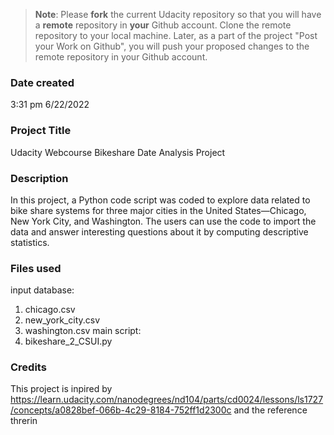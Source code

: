 >**Note**: Please **fork** the current Udacity repository so that you will have a **remote** repository in **your** Github account. Clone the remote repository to your local machine. Later, as a part of the project "Post your Work on Github", you will push your proposed changes to the remote repository in your Github account.

### Date created
3:31 pm 6/22/2022

### Project Title
Udacity Webcourse Bikeshare Date Analysis Project

### Description
In this project, a Python code script was coded to explore data related to bike share systems for three major cities in the United States—Chicago, New York City, and Washington. The users can use the code to import the data and answer interesting questions about it by computing descriptive statistics.

### Files used
input database:
1) chicago.csv
2) new_york_city.csv
3) washington.csv
main script:
1) bikeshare_2_CSUI.py

### Credits
This project is inpired by https://learn.udacity.com/nanodegrees/nd104/parts/cd0024/lessons/ls1727/concepts/a0828bef-066b-4c29-8184-752ff1d2300c and the reference threrin

